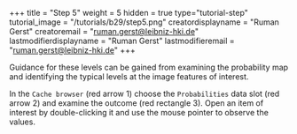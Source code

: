 +++
title = "Step 5"
weight = 5
hidden = true
type="tutorial-step"
tutorial_image = "/tutorials/b29/step5.png"
creatordisplayname = "Ruman Gerst"
creatoremail = "ruman.gerst@leibniz-hki.de"
lastmodifierdisplayname = "Ruman Gerst"
lastmodifieremail = "ruman.gerst@leibniz-hki.de"
+++

Guidance for these levels can be gained from examining the probability map and identifying the typical levels at the image features of interest. 

In the `Cache browser` (red arrow 1) choose the `Probabilities` data slot (red arrow 2) and examine the outcome (red rectangle 3). Open an item of interest by double-clicking it and use the mouse pointer to observe the values.

